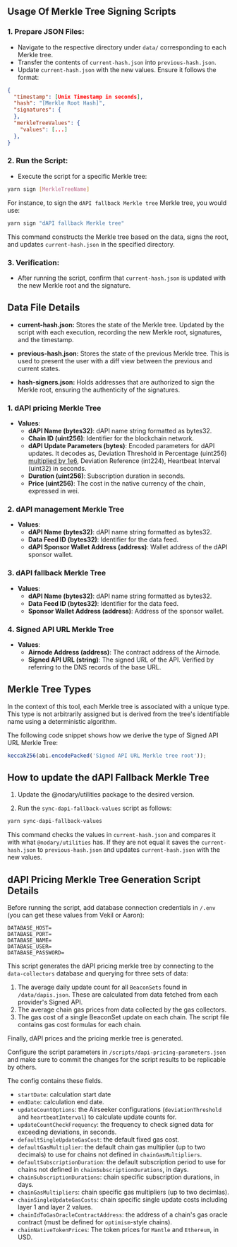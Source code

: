## Usage Of Merkle Tree Signing Scripts

### 1. Prepare JSON Files:

- Navigate to the respective directory under `data/` corresponding to each Merkle tree.
- Transfer the contents of `current-hash.json` into `previous-hash.json`.
- Update `current-hash.json` with the new values. Ensure it follows the format:

```json
{
  "timestamp": [Unix Timestamp in seconds],
  "hash": "[Merkle Root Hash]",
  "signatures": {
  },
  "merkleTreeValues": {
    "values": [...]
  },
}
```

### 2. Run the Script:

- Execute the script for a specific Merkle tree:

```bash
yarn sign [MerkleTreeName]
```

For instance, to sign the `dAPI fallback Merkle tree` Merkle tree, you would use:

```bash
yarn sign "dAPI fallback Merkle tree"
```

This command constructs the Merkle tree based on the data, signs the root, and updates `current-hash.json` in the specified directory.

### 3. Verification:

- After running the script, confirm that `current-hash.json` is updated with the new Merkle root and the signature.

## Data File Details

- **current-hash.json:** Stores the state of the Merkle tree. Updated by the script with each execution, recording the new Merkle root, signatures, and the timestamp.

- **previous-hash.json:** Stores the state of the previous Merkle tree. This is used to present the user with a diff view between the previous and current states.

- **hash-signers.json:** Holds addresses that are authorized to sign the Merkle root, ensuring the authenticity of the signatures.

### 1. dAPI pricing Merkle Tree

- **Values**:
  - **dAPI Name (bytes32)**: dAPI name string formatted as bytes32.
  - **Chain ID (uint256)**: Identifier for the blockchain network.
  - **dAPI Update Parameters (bytes)**: Encoded parameters for dAPI updates. It decodes as, Deviation Threshold in Percentage (uint256) [multiplied by 1e6](https://github.com/api3dao/airnode-protocol-v1/blob/b45d225ef33257d82124dd895731846bc7e46eed/contracts/api3-server-v1/extensions/BeaconSetUpdatesWithPsp.sol#L27), Deviation Reference (int224), Heartbeat Interval (uint32) in seconds.
  - **Duration (uint256)**: Subscription duration in seconds.
  - **Price (uint256)**: The cost in the native currency of the chain, expressed in wei.

### 2. dAPI management Merkle Tree

- **Values**:
  - **dAPI Name (bytes32)**: dAPI name string formatted as bytes32.
  - **Data Feed ID (bytes32)**: Identifier for the data feed.
  - **dAPI Sponsor Wallet Address (address)**: Wallet address of the dAPI sponsor wallet.

### 3. dAPI fallback Merkle Tree

- **Values**:
  - **dAPI Name (bytes32)**: dAPI name string formatted as bytes32.
  - **Data Feed ID (bytes32)**: Identifier for the data feed.
  - **Sponsor Wallet Address (address)**: Address of the sponsor wallet.

### 4. Signed API URL Merkle Tree

- **Values**:
  - **Airnode Address (address)**: The contract address of the Airnode.
  - **Signed API URL (string)**: The signed URL of the API. Verified by referring to the DNS records of the base URL.

## Merkle Tree Types

In the context of this tool, each Merkle tree is associated with a unique type. This type is not arbitrarily assigned but is derived from the tree's identifiable name using a deterministic algorithm.

The following code snippet shows how we derive the type of Signed API URL Merkle Tree:

```js
keccak256(abi.encodePacked('Signed API URL Merkle tree root'));
```

## How to update the dAPI Fallback Merkle Tree

1. Update the @nodary/utilities package to the desired version.

2. Run the `sync-dapi-fallback-values` script as follows:

```bash
yarn sync-dapi-fallback-values
```

This command checks the values in `current-hash.json` and compares it with what `@nodary/utilities` has. If they are not equal
it saves the `current-hash.json` to `previous-hash.json` and updates `current-hash.json` with the new values.

## dAPI Pricing Merkle Tree Generation Script Details

Before running the script, add database connection credentials in `/.env` (you can get these values from Vekil or Aaron):

```shell
DATABASE_HOST=
DATABASE_PORT=
DATABASE_NAME=
DATABASE_USER=
DATABASE_PASSWORD=
```

This script generates the dAPI pricing merkle tree by connecting to the `data-collectors` database and querying for three sets of data:

1. The average daily update count for all `BeaconSets` found in `/data/dapis.json`. These are calculated from data fetched from each provider's Signed API.
2. The average chain gas prices from data collected by the gas collectors.
3. The gas cost of a single BeaconSet update on each chain. The script file contains gas cost formulas for each chain.

Finally, dAPI prices and the pricing merkle tree is generated.

Configure the script parameters in `/scripts/dapi-pricing-parameters.json` and make sure to commit the changes for the script results to be replicable by others.

The config contains these fields.

- `startDate`: calculation start date
- `endDate`: calculation end date.
- `updateCountOptions`: the Airseeker configurations (`deviationThreshold` and `heartbeatInterval`) to calculate update counts for.
- `updateCountCheckFrequency`: the frequency to check signed data for exceeding deviations, in seconds.
- `defaultSingleUpdateGasCost`: the default fixed gas cost.
- `defaultGasMultiplier`: the default chain gas multiplier (up to two decimals) to use for chains not defined in `chainGasMultipliers`.
- `defaultSubscriptionDuration`: the default subscription period to use for chains not defined in `chainSubscriptionDurations`, in days.
- `chainSubscriptionDurations`: chain specific subscription durations, in days.
- `chainGasMultipliers`: chain specific gas multipliers (up to two decimlas).
- `chainSingleUpdateGasCosts`: chain specific single update costs including layer 1 and layer 2 values.
- `chainIdToGasOracleContractAddress`: the address of a chain's gas oracle contract (must be defined for `optimism`-style chains).
- `chainNativeTokenPrices`: The token prices for `Mantle` and `Ethereum`, in USD.
